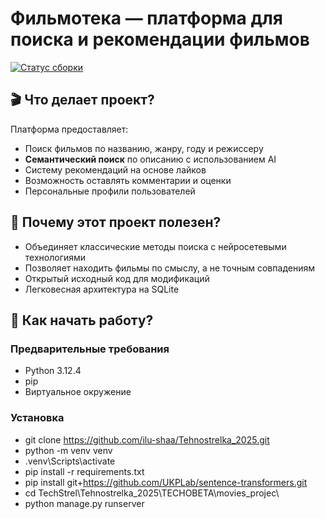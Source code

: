 # Фильмотека — платформа для поиска и рекомендации фильмов

[![Статус сборки](https://img.shields.io/badge/статус-%20готов-green)](https://github.com/ilu-shaa/Tehnostrelka_2025.git)

## 🎬 Что делает проект?
Платформа предоставляет:
- Поиск фильмов по названию, жанру, году и режиссеру
- **Семантический поиск** по описанию с использованием AI
- Систему рекомендаций на основе лайков
- Возможность оставлять комментарии и оценки
- Персональные профили пользователей

## 🌟 Почему этот проект полезен?
- Объединяет классические методы поиска с нейросетевыми технологиями
- Позволяет находить фильмы по смыслу, а не точным совпадениям
- Открытый исходный код для модификаций
- Легковесная архитектура на SQLite

## 🚀 Как начать работу?

### Предварительные требования
- Python 3.12.4
- pip
- Виртуальное окружение 


### Установка
- git clone https://github.com/ilu-shaa/Tehnostrelka_2025.git
- python -m venv venv
- .venv\Scripts\activate 
- pip install -r requirements.txt
- pip install git+https://github.com/UKPLab/sentence-transformers.git
- cd TechStrel\Tehnostrelka_2025\TECHOBETA\movies_projec\
- python manage.py runserver
